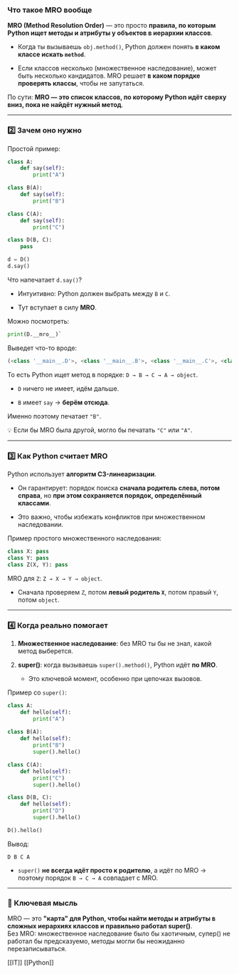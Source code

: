 
### Что такое MRO вообще

**MRO (Method Resolution Order)** — это просто **правила, по которым Python ищет методы и атрибуты у объектов в иерархии классов**.

- Когда ты вызываешь `obj.method()`, Python должен понять **в каком классе искать `method`**.
    
- Если классов несколько (множественное наследование), может быть несколько кандидатов. MRO решает **в каком порядке проверять классы**, чтобы не запутаться.
    

По сути: **MRO — это список классов, по которому Python идёт сверху вниз, пока не найдёт нужный метод**.

---

### 2️⃣ Зачем оно нужно

Простой пример:

```python
class A:
    def say(self):
        print("A")

class B(A):
    def say(self):
        print("B")

class C(A):
    def say(self):
        print("C")

class D(B, C):
    pass

d = D()
d.say()

```

Что напечатает `d.say()`?

- Интуитивно: Python должен выбрать между `B` и `C`.
    
- Тут вступает в силу **MRO**.
    

Можно посмотреть:

```python
print(D.__mro__)`
```

Выведет что-то вроде:

```python
(<class '__main__.D'>, <class '__main__.B'>, <class '__main__.C'>, <class '__main__.A'>, <class 'object'>)

```

То есть Python ищет метод в порядке: `D → B → C → A → object`.

- `D` ничего не имеет, идём дальше.
    
- `B` имеет `say` → **берём отсюда**.
    

Именно поэтому печатает `"B"`.

💡 Если бы MRO была другой, могло бы печатать `"C"` или `"A"`.

---

### 3️⃣ Как Python считает MRO

Python использует **алгоритм C3-линеаризации**.

- Он гарантирует: порядок поиска **сначала родитель слева, потом справа**, но **при этом сохраняется порядок, определённый классами**.
    
- Это важно, чтобы избежать конфликтов при множественном наследовании.
    

Пример простого множественного наследования:

```python
class X: pass
class Y: pass
class Z(X, Y): pass

```

MRO для `Z`: `Z → X → Y → object`.

- Сначала проверяем `Z`, потом **левый родитель `X`**, потом правый `Y`, потом `object`.
    

---

### 4️⃣ Когда реально помогает

1. **Множественное наследование**: без MRO ты бы не знал, какой метод выберется.
    
2. **super()**: когда вызываешь `super().method()`, Python идёт **по MRO**.
    
    - Это ключевой момент, особенно при цепочках вызовов.
        

Пример со `super()`:

```python
class A:
    def hello(self):
        print("A")
        
class B(A):
    def hello(self):
        print("B")
        super().hello()

class C(A):
    def hello(self):
        print("C")
        super().hello()

class D(B, C):
    def hello(self):
        print("D")
        super().hello()

D().hello()

```

Вывод:

`D B C A`

- `super()` **не всегда идёт просто к родителю**, а идёт по MRO → поэтому порядок `B → C → A` совпадает с MRO.
    

---

### 🔑 Ключевая мысль

MRO — это **"карта" для Python, чтобы найти методы и атрибуты в сложных иерархиях классов и правильно работал super()**.  
Без MRO: множественное наследование было бы хаотичным, супер() не работал бы предсказуемо, методы могли бы неожиданно перезаписываться.


[[IT]] [[Python]]